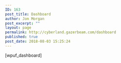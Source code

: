 ```yaml
---
ID: 163
post_title: Dashboard
author: Jon Morgan
post_excerpt: ""
layout: page
permalink: http://cyberland.gazerbeam.com/dashboard
published: true
post_date: 2018-08-03 15:25:24
---
```

[wpuf_dashboard]